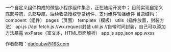 一个自定义组件构成的微信小程序组件集合，正在陆续开发中；
目前实现自定义底部导航，头部导航，后续收录授权登录组件，支付组件轮播组件
目录结构：
compoent（组件）
pages（页面）
template（模板）
utils（插件放置，封装方法）
  api.js //api
  fetch.js //wx.request封装
  util.js  //自带时间封装，自己可以添加方法暴露
wxParse（富文本，HTML页面解析）
app.js
app.json
app.wxss

作者邮箱：dadoubw@163.com